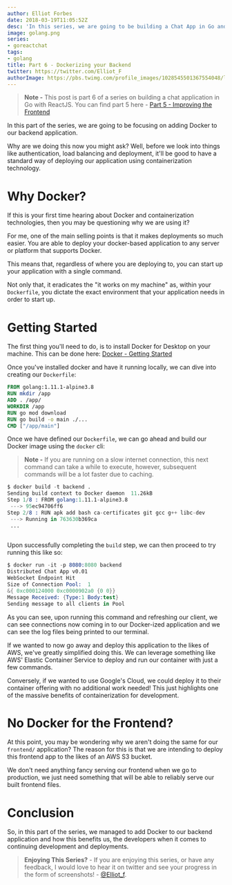 ```yaml
---
author: Elliot Forbes
date: 2018-03-19T11:05:52Z
desc: 'In this series, we are going to be building a Chat App in Go and ReactJS'
image: golang.png
series:
- goreactchat
tags:
- golang
title: Part 6 - Dockerizing your Backend
twitter: https://twitter.com/Elliot_F
authorImage: https://pbs.twimg.com/profile_images/1028545501367554048/lzr43cQv_400x400.jpg
---
```


> **Note -** This post is part 6 of a series on building a chat application in Go with ReactJS. You can find part 5 here - [Part 5 - Improving the Frontend](/projects/chat-system-in-go-and-react/part-5-improved-frontend/)

In this part of the series, we are going to be focusing on adding Docker to our backend application. 

Why are we doing this now you might ask? Well, before we look into things like authentication, load balancing and deployment, it'll be good to have a standard way of deploying our application using containerization technology.

# Why Docker?

If this is your first time hearing about Docker and containerization technologies, then you may be questioning why we are using it?

For me, one of the main selling points is that it makes deployments so much easier. You are able to deploy your docker-based application to any server or platform that supports Docker. 

This means that, regardless of where you are deploying to, you can start up your application with a single command.

Not only that, it eradicates the "it works on my machine" as, within your `Dockerfile`, you dictate the exact environment that your application needs in order to start up. 

# Getting Started

The first thing you'll need to do, is to install Docker for Desktop on your machine. This can be done here: [Docker - Getting Started](https://www.docker.com/get-started)

Once you've installed docker and have it running locally, we can dive into creating our `Dockerfile`:

```dockerfile
FROM golang:1.11.1-alpine3.8
RUN mkdir /app 
ADD . /app/ 
WORKDIR /app 
RUN go mod download
RUN go build -o main ./... 
CMD ["/app/main"]
```

Once we have defined our `Dockerfile`, we can go ahead and build our Docker image using the `docker` cli:

> **Note -** If you are running on a slow internet connection, this next command can take a while to execute, however, subsequent commands will be a lot faster due to caching.

```s
$ docker build -t backend .
Sending build context to Docker daemon  11.26kB
Step 1/8 : FROM golang:1.11.1-alpine3.8
 ---> 95ec94706ff6
Step 2/8 : RUN apk add bash ca-certificates git gcc g++ libc-dev
 ---> Running in 763630b369ca
 ...
 
```

Upon successfully completing the `build` step, we can then proceed to try running this like so:

```s
$ docker run -it -p 8080:8080 backend
Distributed Chat App v0.01
WebSocket Endpoint Hit
Size of Connection Pool:  1
&{ 0xc000124000 0xc0000902a0 {0 0}}
Message Received: {Type:1 Body:test}
Sending message to all clients in Pool
```

As you can see, upon running this command and refreshing our client, we can see connections now coming in to our Docker-ized application and we can see the log files being printed to our terminal.

If we wanted to now go away and deploy this application to the likes of AWS, we've greatly simplified doing this. We can leverage something like AWS' Elastic Container Service to deploy and run our container with just a few commands.

Conversely, if we wanted to use Google's Cloud, we could deploy it to their container offering with no additional work needed! This just highlights one of the massive benefits of containerization for development.

# No Docker for the Frontend?

At this point, you may be wondering why we aren't doing the same for our `frontend/` application? The reason for this is that we are intending to deploy this frontend app to the likes of an AWS S3 bucket. 

We don't need anything fancy serving our frontend when we go to production, we just need something that will be able to reliably serve our built frontend files. 

# Conclusion

So, in this part of the series, we managed to add Docker to our backend application and how this benefits us, the developers when it comes to continuing development and deployments.

> **Enjoying This Series?** - If you are enjoying this series, or have any feedback, I would love to hear it on twitter and see your progress in the form of screenshots! - [@Elliot_f](https://twitter.com/elliot_f). 
